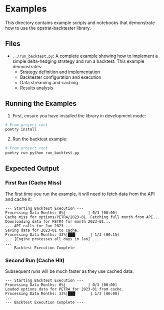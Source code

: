 # Examples

This directory contains example scripts and notebooks that demonstrate how to use the opstrat-backtester library.

## Files

- `../run_backtest.py`: A complete example showing how to implement a simple delta-hedging strategy and run a backtest. This example demonstrates:
  - Strategy definition and implementation
  - Backtester configuration and execution
  - Data streaming and caching
  - Results analysis

## Running the Examples

1. First, ensure you have installed the library in development mode:
```bash
# From project root
poetry install
```

2. Run the backtest example:
```bash
# From project root
poetry run python run_backtest.py
```

## Expected Output

### First Run (Cache Miss)
The first time you run the example, it will need to fetch data from the API and cache it:

```
--- Starting Backtest Execution ---
Processing Data Months: 0%|          | 0/3 [00:00]
Cache miss for options/PETR4/2023-01. Fetching full month from API...
Downloading data for PETR4 for month 2023-01...
... API calls for Jan 2023 ...
Saving data for 2023-01 to cache.
Processing Data Months: 33%|███▎      | 1/3 [00:15]
... [Engine processes all days in Jan] ...
...
--- Backtest Execution Complete ---
```

### Second Run (Cache Hit)
Subsequent runs will be much faster as they use cached data:

```
--- Starting Backtest Execution ---
Processing Data Months: 0%|          | 0/3 [00:00]
Loaded options data for PETR4 for 2023-01 from cache.
Processing Data Months: 33%|███▎      | 1/3 [00:00]
...
--- Backtest Execution Complete ---
```